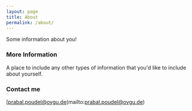 ```yaml
---
layout: page
title: About
permalink: /about/
---
```


Some information about you!

### More Information

A place to include any other types of information that you'd like to include about yourself.

### Contact me

[prabal.poudel@ovgu.de(mailto:prabal.poudel@ovgu.de)
